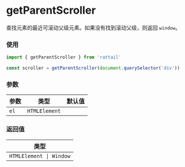 # getParentScroller

查找元素的最近可滚动父级元素。如果没有找到滚动父级，则返回 `window`。

### 使用

```ts
import { getParentScroller } from 'rattail'

const scroller = getParentScroller(document.querySelector('div'))
```

### 参数

| 参数 | 类型          | 默认值 |
| ---- | ------------- | ------ |
| `el` | `HTMLElement` |        |

### 返回值

| 类型                    |
| ----------------------- |
| `HTMLElement \| Window` |

